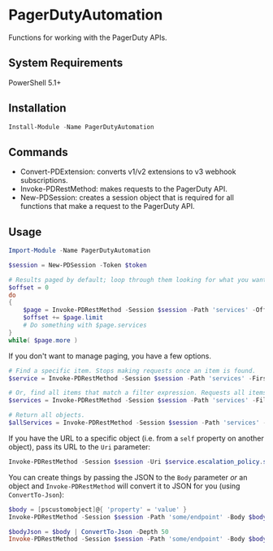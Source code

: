 # PagerDutyAutomation

Functions for working with the PagerDuty APIs.

## System Requirements

PowerShell 5.1+

## Installation

```powershell
Install-Module -Name PagerDutyAutomation
```

## Commands

* Convert-PDExtension: converts v1/v2 extensions to v3 webhook subscriptions.
* Invoke-PDRestMethod: makes requests to the PagerDuty API.
* New-PDSession: creates a session object that is required for all functions that make a request to the PagerDuty API.

## Usage

```powershell
Import-Module -Name PagerDutyAutomation

$session = New-PDSession -Token $token

# Results paged by default; loop through them looking for what you want.
$offset = 0
do
{
    $page = Invoke-PDRestMethod -Session $session -Path 'services' -Offset $offset
    $offset += $page.limit
    # Do something with $page.services
}
while( $page.more )
```

If you don't want to manage paging, you have a few options.

```powershell
# Find a specific item. Stops making requests once an item is found.
$service = Invoke-PDRestMethod -Session $session -Path 'services' -First { $_.name -eq 'My Service' }

# Or, find all items that match a filter expression. Requests all items from PagerDuty
$services = Invoke-PDRestMethod -Session $session -Path 'services' -Filter { $_.name -like '*Service' }

# Return all objects.
$allServices = Invoke-PDRestMethod -Session $session -Path 'services' -All
```

If you have the URL to a specific object (i.e. from a `self` property on another object), pass its URL to the `Uri`
parameter:

```powershell
Invoke-PDRestMethod -Session $session -Uri $service.escalation_policy.self
```

You can create things by passing the JSON to the `Body` parameter *or* an object and `Invoke-PDRestMethod` will convert
it to JSON for you (using `ConvertTo-Json`):

```powershell
$body = [pscustomobject]@{ 'property' = 'value' }
Invoke-PDRestMethod -Session $session -Path 'some/endpoint' -Body $body -Method Post

$bodyJson = $body | ConvertTo-Json -Depth 50
Invoke-PDRestMethod -Session $session -Path 'some/endpoint' -Body $body -Method Post
```
